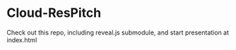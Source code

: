 # Cloud-ResPitch

Check out this repo, including reveal.js submodule, and start presentation at index.html